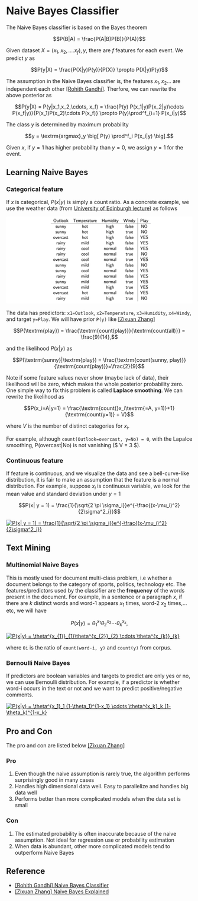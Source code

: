 
# Naive Bayes Classifier


The Naive Bayes classifier is based on the Bayes theorem

$$P(B|A) = \frac{P(A|B)P(B)}{P(A)}$$

Given dataset $X=(x_1, x_2, .... x_f), y$, there are $f$ features for each event. We predict $y$ as

$$P(y|X) = \frac{P(X|y)P(y)}{P(X)} \propto P(X|y)P(y)$$

The assumption in the Naive Bayes classifier is, the features $x_1, x_2...$ are independent each other [[Rohith Gandhi]][Naive Bayes Classifier]. Therfore, we can rewrite the above posterior as

$$P(y|X) = P(y|x_1,x_2,\cdots, x_f) = \frac{P(y) P(x_1|y)P(x_2|y)\cdots P(x_f|y)}{P(x_1)P(x_2)\cdots P(x_f)} \propto P(y)\prod^f_{i=1} P(x_i|y)$$

The class $y$ is determined by maximum probability

$$y = \textrm{argmax}_y \big[ P(y) \prod^f_i P(x_i|y) \big].$$

Given $x$, if $y=1$ has higher probability than $y=0$, we assign $y=1$ for the event.

## Learning Naive Bayes

### Categorical feature

If $x$ is categorical, $P(x|y)$ is simply a count ratio. As a concrete example, we use the weather data (from [University of Edinburgh lecture](http://www.inf.ed.ac.uk/teaching/courses/inf2b/learnSlides/inf2b12-learnlec06.pdf)) as follows

![](images/example_data1.png)

The data has predictors: `x1=Outlook`, `x2=Temperature`, `x3=Humidity`, `x4=Windy`, and target `y=Play`. We will have prior `P(y)` like [[Zixuan Zhang]][Naive Bayes Explained]

$$P(\textrm{play}) = \frac{\textrm{count(play)}}{\textrm{count(all)}} = \frac{9}{14},$$

and the likelihood $P(x|y)$ as 

$$P(\textrm{sunny}|\textrm{play}) = \frac{\textrm{count(sunny, play)}}{\textrm{count(play)}}=\frac{2}{9}$$

Note if some feature values never show (maybe lack of data), their likelihood will be zero, which makes the whole posterior probability zero. One simple way to fix this problem is called **Laplace smoothing**. We can rewrite the likelihood as

$$P(x_i=A|y=1) = \frac{\textrm{count(}x_i\textrm{=A, y=1)}+1}{\textrm{count(y=1)} + V}$$

where $V$ is the number of distinct categories for $x_i$.

For example, although `count(Outlook=overcast, y=No) = 0`, with the Lapalce smoothing, $\textrm{P(overcast|No)}$ is not vanishing ($ V = 3 $).


### Continuous feature

If feature is continuous, and we visualize the data and see a bell-curve-like distribution, it is fair to make an assumption that the feature is a normal distribution. For example, suppose $x_i$ is continuous variable, we look for the mean value and standard deviation under $y=1$

$$P(x| y = 1) = \frac{1}{\sqrt{2 \pi \sigma_i}}e^{-\frac{(x-\mu_i)^2}{2\sigma^2_i}}$$

<a href="https://www.codecogs.com/eqnedit.php?latex=P(x|&space;y&space;=&space;1)&space;=&space;\frac{1}{\sqrt{2&space;\pi&space;\sigma_i}}e^{-\frac{(x-\mu_i)^2}{2\sigma^2_i}}" target="_blank"><img src="https://latex.codecogs.com/gif.latex?P(x|&space;y&space;=&space;1)&space;=&space;\frac{1}{\sqrt{2&space;\pi&space;\sigma_i}}e^{-\frac{(x-\mu_i)^2}{2\sigma^2_i}}" title="P(x| y = 1) = \frac{1}{\sqrt{2 \pi \sigma_i}}e^{-\frac{(x-\mu_i)^2}{2\sigma^2_i}}" /></a>


## Text Mining

### Multinomial Naive Bayes

This is mostly used for document multi-class problem, i.e whether a document belongs to the category of sports, politics, technology etc. The features/predictors used by the classifier are the **frequency** of the words present in the document. For example, in a sentence or a paragraph $x$, if there are $k$ distinct words and word-1 appears $x_1$ times, word-2 $x_2$ times,... etc, we will have

$$P(x|y) = \theta^{x_{1}}_{1}\theta^{x_{2}}_{2} \cdots \theta^{x_{k}}_{k},$$

<a href="https://www.codecogs.com/eqnedit.php?latex=P(x|y)&space;=&space;\theta^{x_{1}}_{1}\theta^{x_{2}}_{2}&space;\cdots&space;\theta^{x_{k}}_{k}" target="_blank"><img src="https://latex.codecogs.com/gif.latex?P(x|y)&space;=&space;\theta^{x_{1}}_{1}\theta^{x_{2}}_{2}&space;\cdots&space;\theta^{x_{k}}_{k}" title="P(x|y) = \theta^{x_{1}}_{1}\theta^{x_{2}}_{2} \cdots \theta^{x_{k}}_{k}" /></a>

where `θi` is the ratio of `count(word-i, y)` and `count(y)` from corpus.


### Bernoulli Naive Bayes

If predictors are boolean variables and targets to predict are only yes or no, we can use Bernoulli distribution. For example, if a predictor is whether word-i occurs in the text or not and we want to predict positive/negative comments.

<a href="https://www.codecogs.com/eqnedit.php?latex=P(x|y)&space;=&space;\theta^{x_1}_1&space;(1-\theta_1)^{1-x_1}&space;\cdots&space;\theta^{x_k}_k&space;(1-\theta_k)^{1-x_k}" target="_blank"><img src="https://latex.codecogs.com/gif.latex?P(x|y)&space;=&space;\theta^{x_1}_1&space;(1-\theta_1)^{1-x_1}&space;\cdots&space;\theta^{x_k}_k&space;(1-\theta_k)^{1-x_k}" title="P(x|y) = \theta^{x_1}_1 (1-\theta_1)^{1-x_1} \cdots \theta^{x_k}_k (1-\theta_k)^{1-x_k}" /></a>



## Pro and Con

The pro and con are listed below [[Zixuan Zhang]][Naive Bayes Explained]

### Pro
1. Even though the naive assumption is rarely true, the algorithm performs surprisingly good in many cases
2. Handles high dimensional data well. Easy to parallelize and handles big data well
3. Performs better than more complicated models when the data set is small

### Con
1. The estimated probability is often inaccurate because of the naive assumption. Not ideal for regression use or probability estimation
2. When data is abundant, other more complicated models tend to outperform Naive Bayes






## Reference



* [Naive Bayes Classifier]: https://towardsdatascience.com/naive-bayes-classifier-81d512f50a7c
[[Rohith Gandhi] Naive Bayes Classifier](https://towardsdatascience.com/naive-bayes-classifier-81d512f50a7c)
* [Naive Bayes Explained]: https://towardsdatascience.com/naive-bayes-explained-9d2b96f4a9c0
[[Zixuan Zhang] Naive Bayes Explained](https://towardsdatascience.com/naive-bayes-explained-9d2b96f4a9c0)




